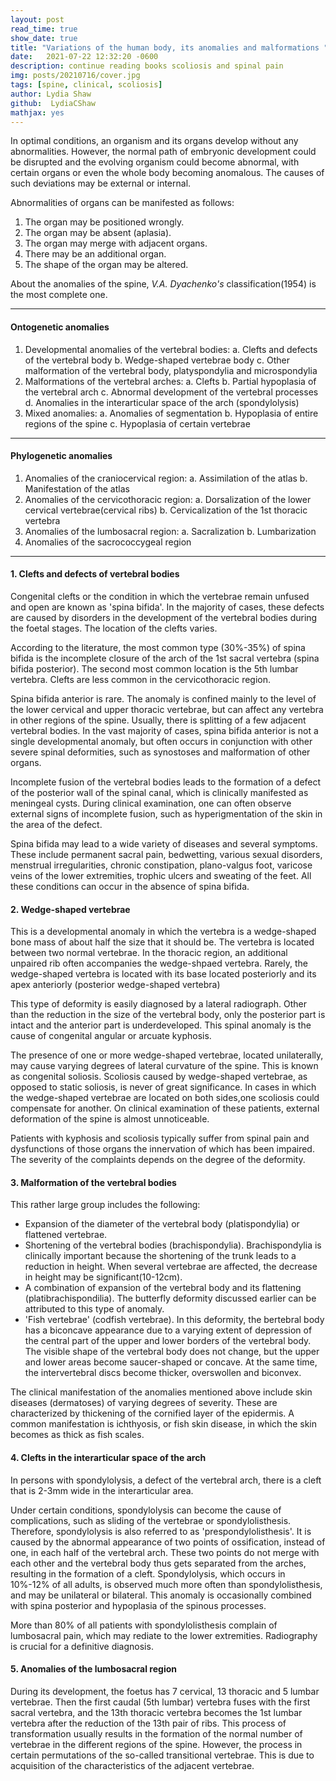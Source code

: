 ```yaml
---
layout: post
read_time: true
show_date: true
title: "Variations of the human body, its anomalies and malformations "
date:   2021-07-22 12:32:20 -0600
description: continue reading books scoliosis and spinal pain
img: posts/20210716/cover.jpg
tags: [spine, clinical, scoliosis]
author: Lydia Shaw
github:  LydiaCShaw
mathjax: yes
---
```

In optimal conditions, an organism and its organs develop without any abnormalities. However, the normal path of embryonic development could be disrupted and the evolving organism could become abnormal, with certain organs or even the whole body becoming anomalous. The causes of such deviations may be external or internal.

Abnormalities of organs can be manifested as follows:
1. The organ may be positioned wrongly.
2. The organ may be absent (aplasia).
3. The organ may merge with adjacent organs.
4. There may be an additional organ.
5. The shape of the organ may be altered.

About the anomalies of the spine, *V.A. Dyachenko's* classification(1954) is the most complete one.

----
#### Ontogenetic anomalies
1. Developmental anomalies of the vertebral bodies:
   a. Clefts and defects of the vertebral body
   b. Wedge-shaped vertebrae body
   c. Other malformation of the vertebral body, platyspondylia and microspondylia
2. Malformations of the vertebral arches:
   a. Clefts
   b. Partial hypoplasia of the vertebral arch
   c. Abnormal development of the vertebral processes
   d. Anomalies in the interarticular space of the arch (spondylolysis)
3. Mixed anomalies:
   a. Anomalies of segmentation
   b. Hypoplasia of entire regions of the spine
   c. Hypoplasia of certain vertebrae

----
#### Phylogenetic anomalies
1. Anomalies of the craniocervical region:
   a. Assimilation of the atlas
   b. Manifestation of the atlas
2. Anomalies of the cervicothoracic region:
   a. Dorsalization of the lower cervical vertebrae(cervical ribs)
   b. Cervicalization of the 1st thoracic vertebra
3. Anomalies of the lumbosacral region:
   a. Sacralization
   b. Lumbarization
4. Anomalies of the sacrococcygeal region
   
 ----
 
#### 1. Clefts and defects of vertebral bodies
Congenital clefts or the condition in which the vertebrae remain unfused and open are known as 'spina bifida'. In the majority of cases, these defects are caused by disorders in the development of the vertebral bodies during the foetal stages. The location of the clefts varies.

According to the literature, the most common type (30%-35%) of spina bifida is the incomplete closure of the arch of the 1st sacral vertebra (spina bifida posterior). The second most common location is the 5th lumbar vertebra. Clefts are less common in the cervicothoracic region.

Spina bifida anterior is rare. The anomaly is confined mainly to the level of the lower cervical and upper thoracic vertebrae, but can affect any vertebra in other regions of the spine. Usually, there is splitting of a few adjacent vertebral bodies. In the vast majority of cases, spina bifida anterior is not a single developmental anomaly, but often occurs in conjunction with other severe spinal deformities, such as synostoses and malformation of other organs.

Incomplete fusion of the vertebral bodies leads to the formation of a defect of the posterior wall of the spinal canal, which is clinically manifested as meningeal cysts. During clinical examination, one can often observe external signs of incomplete fusion, such as hyperigmentation of the skin in the area of the defect. 

Spina bifida may lead to a wide variety of diseases and several symptoms. These include permanent sacral pain, bedwetting, various sexual disorders, menstrual irregularities, chronic constipation, plano-valgus foot, varicose veins of the lower extremities, trophic ulcers and sweating of the feet. All these conditions can occur in the absence of spina bifida.

#### 2. Wedge-shaped vertebrae

This is a developmental anomaly in which the vertebra is a wedge-shaped bone mass of about half the size that it should be. The vertebra is located between two normal vertebrae. In the thoracic region, an additional unpaired rib often accompanies the wedge-shpaed vertebra. Rarely, the wedge-shaped vertebra is located with its base located posteriorly and its apex anteriorly (posterior wedge-shaped vertebra)

This type of deformity is easily diagnosed by a lateral radiograph. Other than the reduction in the size of the vertebral body, only the posterior part is intact and the anterior part is underdeveloped. This spinal anomaly is the cause of congenital angular or arcuate kyphosis.

The presence of one or more wedge-shaped vertebrae, located unilaterally, may cause varying degrees of lateral curvature of the spine. This is known as congenital soliosis. Scoliosis caused by wedge-shaped vertebrae, as opposed to static soliosis, is never of great significance. In cases in which the wedge-shaped vertebrae are located on both sides,one scoliosis could compensate for another. On clinical examination of these patients, external deformation of the spine is almost unnoticeable.

Patients with kyphosis and scoliosis typically suffer from spinal pain and dysfunctions of those organs the innervation of which has been impaired. The severity of the complaints depends on the degree of the deformity.

#### 3. Malformation of the vertebral bodies
This rather large group includes the following:
* Expansion of the diameter of the vertebral body (platispondylia) or flattened vertebrae.
* Shortening of the vertebral bodies (brachispondylia). Brachispondylia is clinically important because the shortening of the trunk leads to a reduction in height. When several vertebrae are affected, the decrease in height may be significant(10-12cm).
* A combination of expansion of the vertebral body and its flattening (platibrachispondilia). The butterfly deformity discussed earlier can be attributed to this type of anomaly.
* 'Fish vertebrae' (codfish vertebrae). In this deformity, the bertebral body has a biconcave appearance due to a varying extent of depression of the central part of the upper and lower borders of the vertebral body. The visible shape of the vertebral body does not change, but the upper and lower areas become saucer-shaped or concave. At the same time, the intervertebral discs become thicker, overswollen and biconvex.

The clinical manifestation of the anomalies mentioned above include skin diseases (dermatoses) of varying degrees of severity. These are characterized by thickening of the cornified layer of the epidermis. A common manifestation is ichthyosis, or fish skin disease, in which the skin becomes as thick as fish scales.

#### 4. Clefts in the interarticular space of the arch
In persons with spondylolysis, a defect of the vertebral arch, there is a cleft that is 2-3mm wide in the interarticular area.

Under certain conditions, spondylolysis can become the cause of complications, such as sliding of the vertebrae or spondylolisthesis. Therefore, spondylolysis is also referred to as 'prespondylolisthesis'. It is caused by the abnormal appearance of two points of ossification, instead of one, in each half of the vertebral arch. These two points do not merge with each other and the vertebral body thus gets separated from the arches, resulting in the formation of a cleft. Spondylolysis, which occurs in 10%-12% of all adults, is observed much more often than spondylolisthesis, and may be unilateral or bilateral. This anomaly is occasionally combined with spina posterior and hypoplasia of the spinous processes.

More than 80% of all patients with spondylolisthesis complain of lumbosacral pain, which may rediate to the lower extremities. Radiography is crucial for a definitive diagnosis.

#### 5. Anomalies of the lumbosacral region
During its development, the foetus has 7 cervical, 13 thoracic and 5 lumbar vertebrae. Then the first caudal (5th lumbar) vertebra fuses with the first sacral vertebra, and the 13th thoracic vertebra becomes the 1st lumbar vertebra after the reduction of the 13th pair of ribs. This process of transformation usually results in the formation of the normal number of vertebrae in the different regions of the spine. However, the process in certain permutations of the so-called transitional vertebrae. This is due to acquisition of the characteristics of the adjacent vertebrae.

